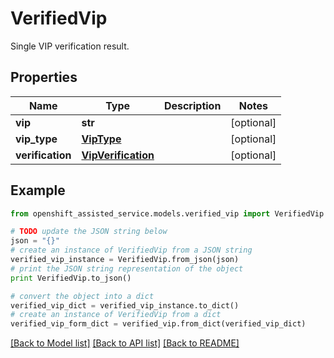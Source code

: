 # VerifiedVip

Single VIP verification result.

## Properties
Name | Type | Description | Notes
------------ | ------------- | ------------- | -------------
**vip** | **str** |  | [optional] 
**vip_type** | [**VipType**](VipType.md) |  | [optional] 
**verification** | [**VipVerification**](VipVerification.md) |  | [optional] 

## Example

```python
from openshift_assisted_service.models.verified_vip import VerifiedVip

# TODO update the JSON string below
json = "{}"
# create an instance of VerifiedVip from a JSON string
verified_vip_instance = VerifiedVip.from_json(json)
# print the JSON string representation of the object
print VerifiedVip.to_json()

# convert the object into a dict
verified_vip_dict = verified_vip_instance.to_dict()
# create an instance of VerifiedVip from a dict
verified_vip_form_dict = verified_vip.from_dict(verified_vip_dict)
```
[[Back to Model list]](../README.md#documentation-for-models) [[Back to API list]](../README.md#documentation-for-api-endpoints) [[Back to README]](../README.md)


